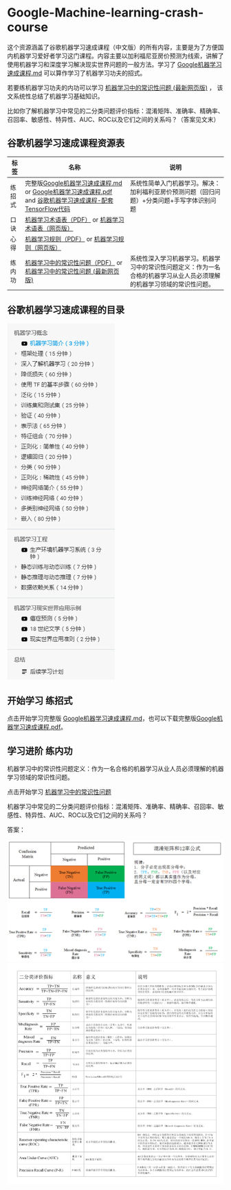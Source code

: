 # Google-Machine-learning-crash-course
这个资源涵盖了谷歌机器学习速成课程（中文版）的所有内容，主要是为了方便国内机器学习爱好者学习这门课程。内容主要以加利福尼亚房价预测为线索，讲解了使用机器学习和深度学习解决现实世界问题的一般方法。学习了 [Google机器学习速成课程.md](Google机器学习速成课程.md) 可以算作学习了机器学习功夫的招式。

若要练机器学习功夫的内功可以学习 [机器学习中的常识性问题 (最新网页版)](https://yuanxiaosc.github.io/2019/08/16/%E6%9C%BA%E5%99%A8%E5%AD%A6%E4%B9%A0%E4%B8%AD%E7%9A%84%E5%B8%B8%E8%AF%86%E6%80%A7%E9%97%AE%E9%A2%98/) ， 该文系统性总结了机器学习基础知识。

比如你了解机器学习中常见的二分类问题评价指标：混淆矩阵、准确率、精确率、召回率、敏感性、特异性、AUC、ROC以及它们之间的关系吗？（答案见文末）


## 谷歌机器学习速成课程资源表

|标签|名称|说明|
|-|-|-|
|练招式|完整版[Google机器学习速成课程.md](Google机器学习速成课程.md) or [Google机器学习速成课程.pdf](Google机器学习速成课程.pdf) and [谷歌机器学习速成课程-配套TensorFlow代码](Google机器学习速成课程Code)|系统性简单入门机器学习。解决：加利福利亚房价预测问题（回归问题）+分类问题+手写字体识别问题|
|口诀|[机器学习术语表（PDF）](Google机器学习速成课程相关PDF资源/机器学习术语表GoogleDevelopers.pdf) or [机器学习术语表（网页版）]( https://developers.google.com/machine-learning/glossary/ ) ||
|心得|[机器学习规则（PDF）](Google机器学习速成课程相关PDF资源/机器学习规则GoogleDevelopers.pdf) or [机器学习规则（网页版）]( https://developers.google.com/machine-learning/guides/rules-of-ml/ ) ||
|练内功|[机器学习中的常识性问题（PDF）](机器学习中的常识性问题_望江人工智库.pdf) or [机器学习中的常识性问题 (最新网页版)](https://yuanxiaosc.github.io/2019/08/16/%E6%9C%BA%E5%99%A8%E5%AD%A6%E4%B9%A0%E4%B8%AD%E7%9A%84%E5%B8%B8%E8%AF%86%E6%80%A7%E9%97%AE%E9%A2%98/)| 系统性深入学习机器学习。机器学习中的常识性问题定义：作为一名合格的机器学习从业人员必须理解的机器学习领域的常识性问题。|


## 谷歌机器学习速成课程的目录
![](Google机器学习速成课程/目录.png)


## 开始学习 练招式

点击开始学习完整版 [Google机器学习速成课程.md](Google机器学习速成课程.md)，也可以下载完整版[Google机器学习速成课程.pdf](Google机器学习速成课程.pdf)。


## 学习进阶 练内功
机器学习中的常识性问题定义：作为一名合格的机器学习从业人员必须理解的机器学习领域的常识性问题。

点击开始学习 [机器学习中的常识性问题](https://yuanxiaosc.github.io/)

机器学习中常见的二分类问题评价指标：混淆矩阵、准确率、精确率、召回率、敏感性、特异性、AUC、ROC以及它们之间的关系吗？

答案：

![](混淆矩阵和12率公式.png)
![](二分类评价指标表格.png)
